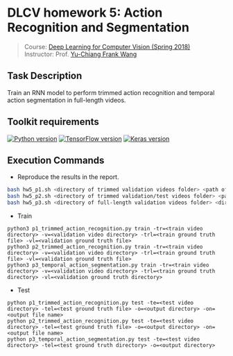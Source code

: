 # DLCV homework 5: Action Recognition and Segmentation
> Course: [Deep Learning for Computer Vision (Spring 2018)](http://vllab.ee.ntu.edu.tw/dlcv.html)\
> Instructor: Prof. [Yu-Chiang Frank Wang](http://vllab.ee.ntu.edu.tw/members.html)


## Task Description
Train an RNN model to perform trimmed action recognition and temporal action segmentation in full-length videos.


## Toolkit requirements
[![Python version](https://img.shields.io/badge/Python-3.6-blue.svg)](https://www.python.org/downloads/release/python-360/)
[![TensorFlow version](https://img.shields.io/badge/TensorFlow-1.6.0-green.svg)](https://pypi.python.org/pypi/tensorflow/1.6.0)
[![Keras version](https://img.shields.io/badge/Keras-2.1.5-green.svg)](https://pypi.python.org/pypi/Keras/2.1.5)

## Execution Commands
* Reproduce the results in the report.
```sh
bash hw5_p1.sh <directory of trimmed validation videos folder> <path of ground-truth csv file> <directory of output labels folder>
bash hw5_p2.sh <directory of trimmed validation/test videos folder> <path of ground-truth csv file> <directory of output labels folder>
bash hw5_p3.sh <directory of full-length validation videos folder> <directory of output labels folder>
```
* Train
```
python3 p1_trimmed_action_recognition.py train -tr=<train video directory> -v=<validation video directory> -trl=<train ground truth file> -vl=<validation ground truth file>
python3 p2_trimmed_action_recognition.py train -tr=<train video directory> -v=<validation video directory> -trl=<train ground truth file> -vl=<validation ground truth file>
python3 p3_temporal_action_segmentation.py train -tr=<train video directory> -v=<validation video directory> -trl=<train ground truth directory> -vl=<validation ground truth directory>
```

* Test
```
python p1_trimmed_action_recognition.py test -te=<test video directory> -tel=<test ground truth file> -o=<output directory> -on=<output file name>
python p2_trimmed_action_recognition.py test -te=<test video directory> -tel=<test ground truth file> -o=<output directory> -on=<output file name>
python p3_temporal_action_segmentation.py test -te=<test video directory> -tel=<test ground truth directory> -o=<output directory>
```
